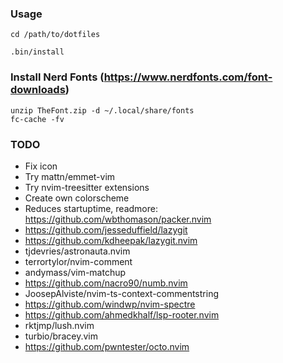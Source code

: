 ### Usage
```
cd /path/to/dotfiles

.bin/install
```

### Install Nerd Fonts (https://www.nerdfonts.com/font-downloads)
```
unzip TheFont.zip -d ~/.local/share/fonts
fc-cache -fv
```

### TODO
- Fix icon
- Try mattn/emmet-vim
- Try nvim-treesitter extensions
- Create own colorscheme
- Reduces startuptime, readmore: https://github.com/wbthomason/packer.nvim
- https://github.com/jesseduffield/lazygit
- https://github.com/kdheepak/lazygit.nvim
- tjdevries/astronauta.nvim
- terrortylor/nvim-comment
- andymass/vim-matchup
- https://github.com/nacro90/numb.nvim
- JoosepAlviste/nvim-ts-context-commentstring
- https://github.com/windwp/nvim-spectre
- https://github.com/ahmedkhalf/lsp-rooter.nvim
- rktjmp/lush.nvim
- turbio/bracey.vim
- https://github.com/pwntester/octo.nvim
